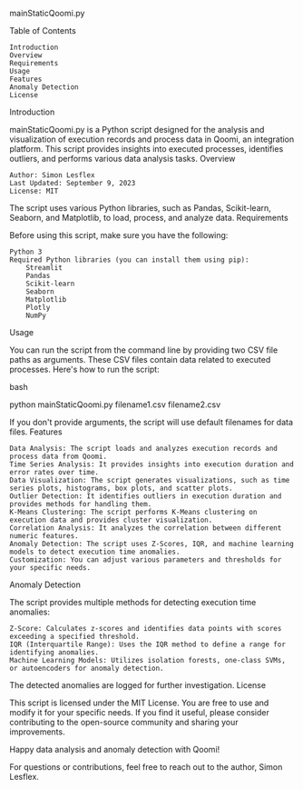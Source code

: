 mainStaticQoomi.py


Table of Contents

    Introduction
    Overview
    Requirements
    Usage
    Features
    Anomaly Detection
    License

Introduction

mainStaticQoomi.py is a Python script designed for the analysis and visualization of execution records and process data in Qoomi, an integration platform. This script provides insights into executed processes, identifies outliers, and performs various data analysis tasks.
Overview

    Author: Simon Lesflex
    Last Updated: September 9, 2023
    License: MIT

The script uses various Python libraries, such as Pandas, Scikit-learn, Seaborn, and Matplotlib, to load, process, and analyze data.
Requirements

Before using this script, make sure you have the following:

    Python 3
    Required Python libraries (you can install them using pip):
        Streamlit
        Pandas
        Scikit-learn
        Seaborn
        Matplotlib
        Plotly
        NumPy

Usage

You can run the script from the command line by providing two CSV file paths as arguments. These CSV files contain data related to executed processes. Here's how to run the script:

bash

python mainStaticQoomi.py filename1.csv filename2.csv

If you don't provide arguments, the script will use default filenames for data files.
Features

    Data Analysis: The script loads and analyzes execution records and process data from Qoomi.
    Time Series Analysis: It provides insights into execution duration and error rates over time.
    Data Visualization: The script generates visualizations, such as time series plots, histograms, box plots, and scatter plots.
    Outlier Detection: It identifies outliers in execution duration and provides methods for handling them.
    K-Means Clustering: The script performs K-Means clustering on execution data and provides cluster visualization.
    Correlation Analysis: It analyzes the correlation between different numeric features.
    Anomaly Detection: The script uses Z-Scores, IQR, and machine learning models to detect execution time anomalies.
    Customization: You can adjust various parameters and thresholds for your specific needs.

Anomaly Detection

The script provides multiple methods for detecting execution time anomalies:

    Z-Score: Calculates z-scores and identifies data points with scores exceeding a specified threshold.
    IQR (Interquartile Range): Uses the IQR method to define a range for identifying anomalies.
    Machine Learning Models: Utilizes isolation forests, one-class SVMs, or autoencoders for anomaly detection.

The detected anomalies are logged for further investigation.
License

This script is licensed under the MIT License. You are free to use and modify it for your specific needs. If you find it useful, please consider contributing to the open-source community and sharing your improvements.

Happy data analysis and anomaly detection with Qoomi!

For questions or contributions, feel free to reach out to the author, Simon Lesflex.
